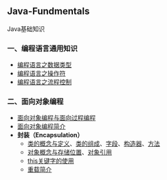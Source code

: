 ## Java-Fundmentals
Java基础知识

### 一、编程语言通用知识

- [编程语言之数据类型](./01-编程语言通用知识/01-编程语言之数据类型.md)
- [编程语言之操作符](./01-编程语言通用知识/02-编程语言之操作符.md)
- [编程语言之流程控制](./01-编程语言通用知识/03-编程语言之流程控制.md)

### 二、面向对象编程

- [面向对象编程与面向过程编程](./02-面向对象编程/01-面向对象编程与面向过程编程.md)
- [面向对象编程简介](./02-面向对象编程/02-面向对象编程简介.md)
- **封装（Encapsulation）**
  - [类的概念与定义](./02-面向对象编程/01-封装/01-类.md#概念)、[类的组成](./02-面向对象编程/01-封装/01-类.md#二类的组成)、[字段](./02-面向对象编程/01-封装/01-类.md#1字段-或-域-field)、[构造器](./02-面向对象编程/01-封装/01-类.md#2构造器构造方法constructors)、[方法](./02-面向对象编程/01-封装/01-类.md#3方法methods)
  - [对象概念与存储位置](./02-面向对象编程/01-封装/02-对象.md#一对象)、[对象引用](./02-面向对象编程/01-封装/02-对象.md#二对象引用)
  - [this关键字的使用](./02-面向对象编程/01-封装/03-this关键字的使用.md)
  - [重载简介](./02-面向对象编程/01-封装/04-重载.md)


